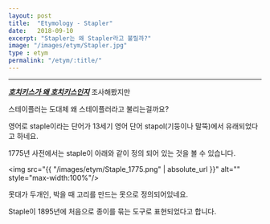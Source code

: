 ```yaml
---
layout: post
title:  "Etymology - Stapler"
date:   2018-09-10
excerpt: "Stapler는 왜 Stapler라고 불릴까?"
image: "/images/etym/Stapler.jpg"
type : etym
permalink: "/etym/:title/"
---
```

___

<b><i>[호치키스가 왜 호치키스인지](/etym/etym-hotchkiss)</i></b> 조사해봤지만

스테이플러는 도대체 왜 스테이플러라고 불리는걸까요?

영어로 staple이라는 단어가 13세기 영어 단어 stapol(기둥이나 말뚝)에서 유래되었다고 하네요.

1775년 사전에서는 staple이 아래와 같이 정의 되어 있는 것을 볼 수 있습니다.

<span class="image center"><img src="{{ "/images/etym/Staple_1775.png" | absolute_url }}" alt="" style="max-width:100%"/></span><br>

못대가 두개인, 박을 때 고리를 만드는 못으로 정의되어있네요.

Staple이 1895년에 처음으로 종이를 묶는 도구로 표현되었다고 합니다.